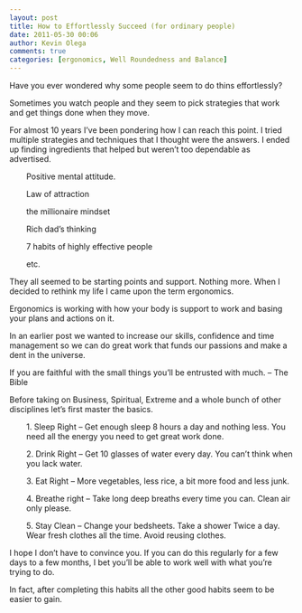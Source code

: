 ```yaml
---
layout: post
title: How to Effortlessly Succeed (for ordinary people)
date: 2011-05-30 00:06
author: Kevin Olega
comments: true
categories: [ergonomics, Well Roundedness and Balance]
---
```

Have you ever wondered why some people seem to do thins effortlessly?

Sometimes you watch people and they seem to pick strategies that work and get things done when they move.

For almost 10 years I’ve been pondering how I can reach this point. I tried multiple strategies and techniques that I thought were the answers. I ended up finding ingredients that helped but weren’t too dependable as advertised.
<p style="padding-left: 30px;">Positive mental attitude.</p>
<p style="padding-left: 30px;">Law of attraction</p>
<p style="padding-left: 30px;">the millionaire mindset</p>
<p style="padding-left: 30px;">Rich dad’s thinking</p>
<p style="padding-left: 30px;">7 habits of highly effective people</p>
<p style="padding-left: 30px;">etc.</p>
They all seemed to be starting points and support. Nothing more. When I decided to rethink my life I came upon the term ergonomics.

Ergonomics is working with how your body is support to work and basing your plans and actions on it.

In an earlier post we wanted to increase our skills, confidence and time management so we can do great work that funds our passions and make a dent in the universe.

If you are faithful with the small things you’ll be entrusted with much. – The Bible

Before taking on Business, Spiritual, Extreme and a whole bunch of other disciplines let’s first master the basics.
<p style="padding-left: 30px;">1. Sleep Right – Get enough sleep 8 hours a day and nothing less. You need all the energy you need to get great work done.</p>
<p style="padding-left: 30px;">2. Drink Right – Get 10 glasses of water every day. You can’t think when you lack water.</p>
<p style="padding-left: 30px;">3. Eat Right – More vegetables, less rice, a bit more food and less junk.</p>
<p style="padding-left: 30px;">4. Breathe right – Take long deep breaths every time you can. Clean air only please.</p>
<p style="padding-left: 30px;">5. Stay Clean – Change your bedsheets. Take a shower Twice a day. Wear fresh clothes all the time. Avoid reusing clothes.</p>
I hope I don’t have to convince you. If you can do this regularly for a few days to a few months, I bet you’ll be able to work well with what you’re trying to do.

In fact, after completing this habits all the other good habits seem to be easier to gain.
